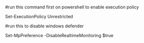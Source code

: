 #run this command first on powershell to enable execution policy

Set-ExecutionPolicy Unrestricted

#run this to disable windows defender

Set-MpPreference -DisableRealtimeMonitoring $true
